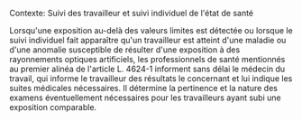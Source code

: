 Contexte: Suivi des travailleur et suivi individuel de l'état de santé

Lorsqu'une exposition au-delà des valeurs limites est détectée ou lorsque le suivi individuel fait apparaître qu'un travailleur est atteint d'une maladie ou d'une anomalie susceptible de résulter d'une exposition à des rayonnements optiques artificiels, les professionnels de santé mentionnés au premier alinéa de l'article L. 4624-1 informent sans délai le médecin du travail, qui informe le travailleur des résultats le concernant et lui indique les suites médicales nécessaires. Il détermine la pertinence et la nature des examens éventuellement nécessaires pour les travailleurs ayant subi une exposition comparable.
